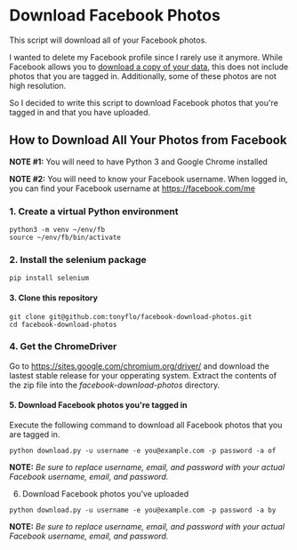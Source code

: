 # Download Facebook Photos
This script will download all of your Facebook photos.

I wanted to delete my Facebook profile since I rarely use it anymore. While Facebook allows you to [download a copy of your data](https://www.facebook.com/help/212802592074644), this does not include photos that you are tagged in. Additionally, some of these photos are not high resolution.

So I decided to write this script to download Facebook photos that you're tagged in and that you have uploaded.

## How to Download All Your Photos from Facebook

**NOTE #1:** You will need to have Python 3 and Google Chrome installed

**NOTE #2:** You will need to know your Facebook username. When logged in, you can find your Facebook username at https://facebook.com/me

### 1. Create a virtual Python environment
```
python3 -m venv ~/env/fb
source ~/env/fb/bin/activate
```

### 2. Install the selenium package
```
pip install selenium
```
 
#### 3. Clone this repository
```
git clone git@github.com:tonyflo/facebook-download-photos.git
cd facebook-download-photos
```

### 4. Get the ChromeDriver
Go to https://sites.google.com/chromium.org/driver/ and download the lastest stable release for your opperating system. Extract the contents of the zip file into the *facebook-download-photos* directory.
 
#### 5. Download Facebook photos you're tagged in
Execute the following command to download all Facebook photos that you are tagged in.
```
python download.py -u username -e you@example.com -p password -a of
```
**NOTE:** *Be sure to replace *username*, *email*, and *password* with your actual Facebook username, email, and password.*

6. Download Facebook photos you've uploaded
```
python download.py -u username -e you@example.com -p password -a by
```
**NOTE:** *Be sure to replace *username*, *email*, and *password* with your actual Facebook username, email, and password.*
